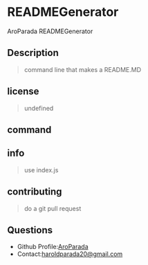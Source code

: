 # READMEGenerator
  AroParada
  READMEGenerator
  ## Description
  > command line that makes a README.MD
  ## license
  > undefined
  ## command
  > 
  ## info
  > use index.js
  ## contributing
  > do a git pull request
  ## Questions
  - Github Profile:[AroParada](https://www.github.com/AroParada)
  - Contact:haroldparada20@gmail.com
 